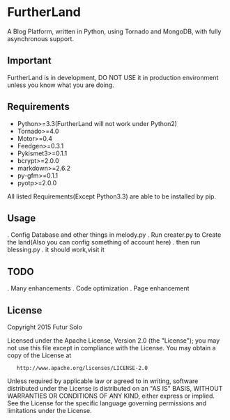 # FurtherLand
A Blog Platform, written in Python, using Tornado and MongoDB, with fully asynchronous support.

Important
---------
FurtherLand is in development, DO NOT USE it in production environment unless you know what you are doing.

Requirements
------------
 - Python>=3.3(FurtherLand will not work under Python2)
 - Tornado>=4.0
 - Motor>=0.4
 - Feedgen>=0.3.1
 - Pykismet3>=0.1.1
 - bcrypt>=2.0.0
 - markdown>=2.6.2
 - py-gfm>=0.1.1
 - pyotp>=2.0.0

All listed Requirements(Except Python3.3) are able to be installed by pip.

Usage
------------
 . Config Database and other things in melody.py
 . Run creater.py to Create the land(Also you can config something of account here)
 . then run blessing.py
 . it should work,visit it
 
 TODO
------------
 . Many enhancements
 . Code optimization
 . Page enhancement

License
-------
   Copyright 2015 Futur Solo

   Licensed under the Apache License, Version 2.0 (the "License");
   you may not use this file except in compliance with the License.
   You may obtain a copy of the License at

       http://www.apache.org/licenses/LICENSE-2.0

   Unless required by applicable law or agreed to in writing, software
   distributed under the License is distributed on an "AS IS" BASIS,
   WITHOUT WARRANTIES OR CONDITIONS OF ANY KIND, either express or implied.
   See the License for the specific language governing permissions and
   limitations under the License.
